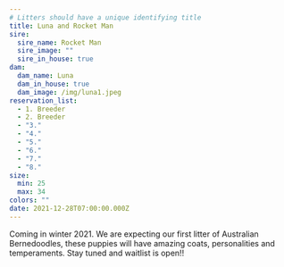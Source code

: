 ```yaml
---
# Litters should have a unique identifying title
title: Luna and Rocket Man
sire:
  sire_name: Rocket Man
  sire_image: ""
  sire_in_house: true
dam:
  dam_name: Luna
  dam_in_house: true
  dam_image: /img/luna1.jpeg
reservation_list:
  - 1. Breeder
  - 2. Breeder
  - "3."
  - "4."
  - "5."
  - "6."
  - "7."
  - "8."
size:
  min: 25
  max: 34
colors: ""
date: 2021-12-28T07:00:00.000Z
---
```

Coming in winter 2021. We are expecting our first litter of Australian Bernedoodles, these puppies will have amazing coats, personalities and temperaments. Stay tuned and waitlist is open!!